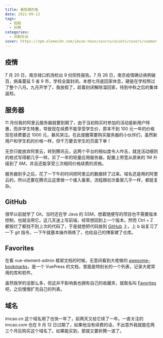 ```yaml
---
title: 暑假摸的鱼
date: 2021-09-13
tags:
  - 假期
  - 折腾
categories:
  - 闲聊杂谈
cover: https://npm.elemecdn.com/imcao-hexo/source/assets/covers/summer.jpg
---
```


## 疫情

7 月 20 日，南京禄口机场检出 9 份阳性报告。7 月 26 日，南京疫情确诊病例破百，病毒蔓延 5 省 9 市，学校全面封闭。本想七月底回家休息，硬是在学校熬过了整个八月。九月开学了，我放假了，趁着封闭解除溜回家，待到中秋之后的集体返校。

## 服务器

11 月份我的阿里云服务器就要到期了，由于当初购买时参加的活动是新用户特惠，而非学生特惠，导致现在续费不能享受学生价，原本不到 100 元一年的价格现在续费要近 1000 元，暴风哭泣。在此提醒需要购买服务器的小伙伴们，虽然新用户和学生机的价格一样，但千万要去学生的页面下单！

无奈只能放弃阿里云，转到腾讯云，这两个平台的相似度令人咋舌，就连活动细则的格式写得都几乎一样。买了一年的轻量应用服务器，配置上带宽从原来的 1M 升级到了 6M，并且还能享受三次相同价格续费的资格。

服务器到手之后，花了一下午的时间把阿里云的数据转了过来。域名还是用的阿里云的，所以还要在腾讯云这里做一个接入备案，流程跟初次备案几乎一样，都挺复杂。

## GitHub

很早以前就学了 Git，当时还在学 Java 的 SSM，想着随便写的项目也不需要版本控制，也就没用它。这几天迷上写前端，经常想回到上一个版本。然而 Ctrl + Z 都按烂了都找不到上次的代码了，于是就想把代码放到 [GitHub](https://github.com/ImCa0) 上，上 b 站复习了一下 git 指令，一下午就基本操作熟练了，也给自己的博客建了仓库。

## Favorites

在看 vue-element-admin 框架文档的时候，无意间看到大佬做的 [awesome-bookmarks](https://panjiachen.github.io/awesome-bookmarks/)，是一个 VuePress 的文档，里面是特别长的一个列表，记录大佬常用的库和软件。

虽然我学的没那么多，但这并不影响我也拥有自己的收藏夹，就取名叫 [Favorites](https://www.imcao.cn/favorites/) 吧，之后慢慢扩充自己的列表。

## 域名

imcao.cn 这个域名用了也快一年了，前两天又给它续了一年。一直关注的 imcao.com 也在 9 月 12 日过期了，如果他没有续费的话，不出意外我就能在两三个月后购买这个域名了。如果能买到，那就又要折腾一波了。
